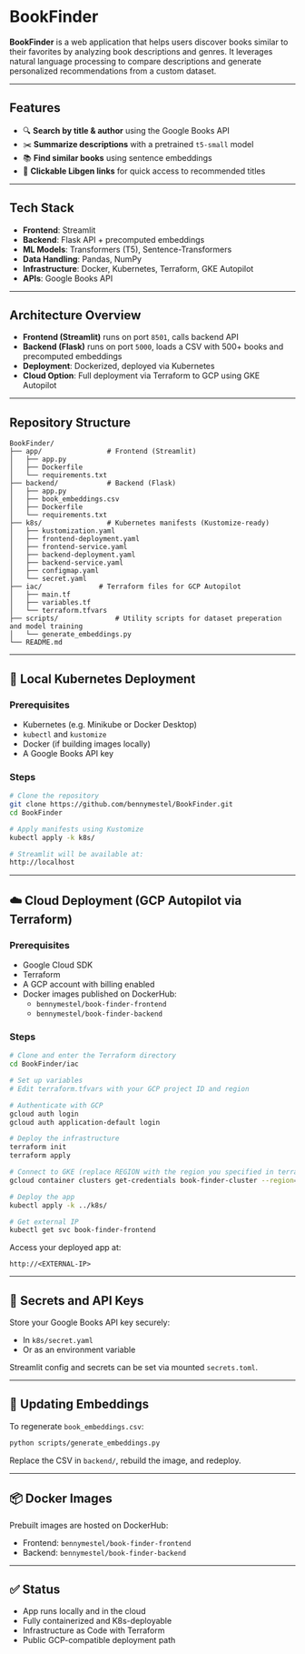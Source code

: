 # BookFinder

**BookFinder** is a web application that helps users discover books similar to their favorites by analyzing book descriptions and genres. It leverages natural language processing to compare descriptions and generate personalized recommendations from a custom dataset.

---

## Features

- 🔍 **Search by title & author** using the Google Books API
- ✂️ **Summarize descriptions** with a pretrained `t5-small` model
- 📚 **Find similar books** using sentence embeddings
- 🔗 **Clickable Libgen links** for quick access to recommended titles

---

## Tech Stack

- **Frontend**: Streamlit
- **Backend**: Flask API + precomputed embeddings
- **ML Models**: Transformers (T5), Sentence-Transformers
- **Data Handling**: Pandas, NumPy
- **Infrastructure**: Docker, Kubernetes, Terraform, GKE Autopilot
- **APIs**: Google Books API

---

## Architecture Overview

- **Frontend (Streamlit)** runs on port `8501`, calls backend API
- **Backend (Flask)** runs on port `5000`, loads a CSV with 500+ books and precomputed embeddings
- **Deployment**: Dockerized, deployed via Kubernetes
- **Cloud Option**: Full deployment via Terraform to GCP using GKE Autopilot

---

## Repository Structure

```
BookFinder/
├── app/                # Frontend (Streamlit)
│   ├── app.py
│   ├── Dockerfile
│   └── requirements.txt
├── backend/            # Backend (Flask)
│   ├── app.py
│   ├── book_embeddings.csv
│   ├── Dockerfile
│   └── requirements.txt
├── k8s/                # Kubernetes manifests (Kustomize-ready)
│   ├── kustomization.yaml
│   ├── frontend-deployment.yaml
│   ├── frontend-service.yaml
│   ├── backend-deployment.yaml
│   ├── backend-service.yaml
│   ├── configmap.yaml
│   └── secret.yaml
├── iac/              # Terraform files for GCP Autopilot
│   ├── main.tf
│   ├── variables.tf
│   └── terraform.tfvars
├── scripts/              # Utility scripts for dataset preperation and model training
│   └── generate_embeddings.py
└── README.md
```

---

## 🔧 Local Kubernetes Deployment

### Prerequisites

- Kubernetes (e.g. Minikube or Docker Desktop)
- `kubectl` and `kustomize`
- Docker (if building images locally)
- A Google Books API key

### Steps

```bash
# Clone the repository
git clone https://github.com/bennymestel/BookFinder.git
cd BookFinder

# Apply manifests using Kustomize
kubectl apply -k k8s/

# Streamlit will be available at:
http://localhost
```

---

## ☁️ Cloud Deployment (GCP Autopilot via Terraform)

### Prerequisites

- Google Cloud SDK
- Terraform
- A GCP account with billing enabled
- Docker images published on DockerHub:
  - `bennymestel/book-finder-frontend`
  - `bennymestel/book-finder-backend`

### Steps

```bash
# Clone and enter the Terraform directory
cd BookFinder/iac

# Set up variables
# Edit terraform.tfvars with your GCP project ID and region

# Authenticate with GCP
gcloud auth login
gcloud auth application-default login

# Deploy the infrastructure
terraform init
terraform apply

# Connect to GKE (replace REGION with the region you specified in terraform.tfvars)
gcloud container clusters get-credentials book-finder-cluster --region=REGION

# Deploy the app
kubectl apply -k ../k8s/

# Get external IP
kubectl get svc book-finder-frontend
```

Access your deployed app at:

```
http://<EXTERNAL-IP>
```
---

## 🔐 Secrets and API Keys

Store your Google Books API key securely:

- In `k8s/secret.yaml`
- Or as an environment variable

Streamlit config and secrets can be set via mounted `secrets.toml`.

---

## 🔁 Updating Embeddings

To regenerate `book_embeddings.csv`:

```bash
python scripts/generate_embeddings.py
```

Replace the CSV in `backend/`, rebuild the image, and redeploy.

---

## 📦 Docker Images

Prebuilt images are hosted on DockerHub:

- Frontend: `bennymestel/book-finder-frontend`
- Backend: `bennymestel/book-finder-backend`

---

## ✅ Status

- App runs locally and in the cloud
- Fully containerized and K8s-deployable
- Infrastructure as Code with Terraform
- Public GCP-compatible deployment path
